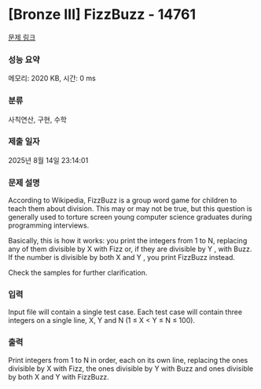# [Bronze III] FizzBuzz - 14761 

[문제 링크](https://www.acmicpc.net/problem/14761) 

### 성능 요약

메모리: 2020 KB, 시간: 0 ms

### 분류

사칙연산, 구현, 수학

### 제출 일자

2025년 8월 14일 23:14:01

### 문제 설명

<p>According to Wikipedia, FizzBuzz is a group word game for children to teach them about division. This may or may not be true, but this question is generally used to torture screen young computer science graduates during programming interviews.</p>

<p>Basically, this is how it works: you print the integers from 1 to N, replacing any of them divisible by X with Fizz or, if they are divisible by Y , with Buzz. If the number is divisible by both X and Y , you print FizzBuzz instead.</p>

<p>Check the samples for further clarification.</p>

### 입력 

 <p>Input file will contain a single test case. Each test case will contain three integers on a single line, X, Y and N (1 ≤ X < Y ≤ N ≤ 100).</p>

### 출력 

 <p>Print integers from 1 to N in order, each on its own line, replacing the ones divisible by X with Fizz, the ones divisible by Y with Buzz and ones divisible by both X and Y with FizzBuzz.</p>

